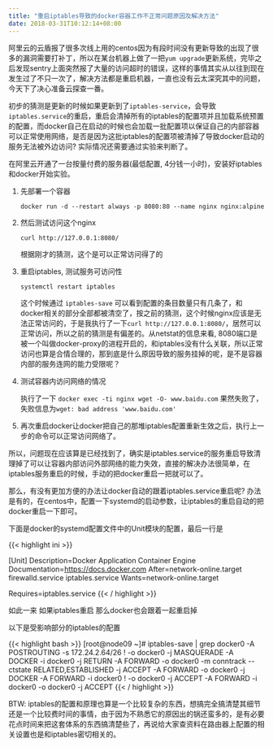 ```yaml
---
title: "重启iptables导致的docker容器工作不正常问题原因及解决方法"
date: 2018-03-31T10:12:14+08:00
---
```


阿里云的云盾报了很多次线上用的centos因为有段时间没有更新导致的出现了很多的漏洞需要打补丁，所以在某台机器上做了一把`yum upgrade`更新系统，完毕之后发现sentry上面突然报了大量的访问超时的错误，这样的事情其实从以往到现在发生过了不只一次了，解决方法都是重启机器，一直也没有云太深究其中的问题，今天下了决心准备云探查一番。

初步的猜测是更新的时候如果更新到了`iptables-service`，会导致`iptables.service`的重启，重启会清掉所有的iptables的配置项并且加载系统预置的配置，而docker自己在启动的时候也会加载一批配置项以保证自己的内部容器可以正常使用网络，是否是因为这批iptables的配置项被清掉了导致docker启动的服务无法被外边访问? 实际情况还需要通过实验来判断了。

在阿里云开通了一台按量付费的服务器(最低配置, 4分钱一小时)，安装好iptables和docker开始实验。

1. 先部署一个容器

    `docker run -d --restart always -p 8080:80 --name nginx nginx:alpine`

1. 然后测试访问这个nginx

    `curl http://127.0.0.1:8080/`

    根据刚才的猜测，这个是可以正常访问得了的

1. 重启iptables, 测试服务可访问性

    `systemctl restart iptables`

    这个时候通过 `iptables-save` 可以看到配置的条目数量只有几条了，和docker相关的部分全部都被清空了，按之前的猜测，这个时候nginx应该是无法正常访问的，于是我执行了一下`curl http://127.0.0.1:8080/`，居然可以正常访问，所以之前的猜测是有偏差的。从netstat的信息来看, 8080端口是被一个叫做docker-proxy的进程开启的，和iptables没有什么关联，所以正常访问也算是合情合理的，那到底是什么原因导致的服务挂掉的呢，是不是容器内部的服务连网的能力受限呢？

1. 测试容器内访问网络的情况

    执行了一下 `docker exec -ti nginx wget -O- www.baidu.com` 果然失败了，失败信息为`wget: bad address 'www.baidu.com'`

1. 再次重启docker让docker把自己的那堆iptables配置重新生效之后，执行上一步的命令可以正常访问网络了。


  所以，问题现在应该算是已经找到了，确实是iptables.service的服务重启导致清理掉了可以让容器内部访问外部网络的能力失效，直接的解决办法很简单，在iptables服务重启的时候，手动的把docker重启一把就可以了。

  那么，有没有更加方便的办法让docker自动的跟着iptables.service重启呢? 办法是有的，在centos中，配置一下systemd的启动参数，让iptables的重启自动的把docker重启一下即可。

  下面是docker的systemd配置文件中的Unit模块的配置，最后一行是

{{< highlight ini >}}

[Unit]
Description=Docker Application Container Engine
Documentation=https://docs.docker.com
After=network-online.target firewalld.service iptables.service
Wants=network-online.target

Requires=iptables.service
{{< / highlight >}}

如此一来 如果iptables重启 那么docker也会跟着一起重启掉

以下是受影响部分的iptables的配置

{{< highlight bash >}}
[root@node09 ~]# iptables-save | grep docker0
-A POSTROUTING -s 172.24.2.64/26 ! -o docker0 -j MASQUERADE
-A DOCKER -i docker0 -j RETURN
-A FORWARD -o docker0 -m conntrack --ctstate RELATED,ESTABLISHED -j ACCEPT
-A FORWARD -o docker0 -j DOCKER
-A FORWARD -i docker0 ! -o docker0 -j ACCEPT
-A FORWARD -i docker0 -o docker0 -j ACCEPT
{{< / highlight >}}

BTW: iptables的配置和原理也算是一个比较复杂的东西，想搞完全搞清楚其细节还是一个比较费时间的事情，由于因为不熟悉它的原因出的锅还蛮多的，是有必要花点时间来把这套体系的东西搞清楚些了，再说给大家查资料在路由器上配置的相关设置也是和iptables密切相关的。

